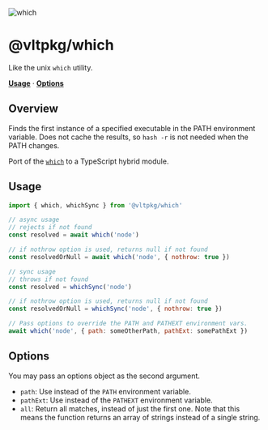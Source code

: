 ![which](https://github.com/user-attachments/assets/93b29348-69b9-4d95-a80f-f6044ba5c17c)

# @vltpkg/which

Like the unix `which` utility.

**[Usage](#usage)**
·
**[Options](#options)**

## Overview

Finds the first instance of a specified executable in the PATH environment variable. Does not cache the results, so `hash -r` is not needed when the PATH changes.

Port of the [`which`](http://npm.im/which) to a TypeScript hybrid module.

## Usage

```js
import { which, whichSync } from '@vltpkg/which'

// async usage
// rejects if not found
const resolved = await which('node')

// if nothrow option is used, returns null if not found
const resolvedOrNull = await which('node', { nothrow: true })

// sync usage
// throws if not found
const resolved = whichSync('node')

// if nothrow option is used, returns null if not found
const resolvedOrNull = whichSync('node', { nothrow: true })

// Pass options to override the PATH and PATHEXT environment vars.
await which('node', { path: someOtherPath, pathExt: somePathExt })
```

## Options

You may pass an options object as the second argument.

- `path`: Use instead of the `PATH` environment variable.
- `pathExt`: Use instead of the `PATHEXT` environment variable.
- `all`: Return all matches, instead of just the first one. Note that
  this means the function returns an array of strings instead of a
  single string.

